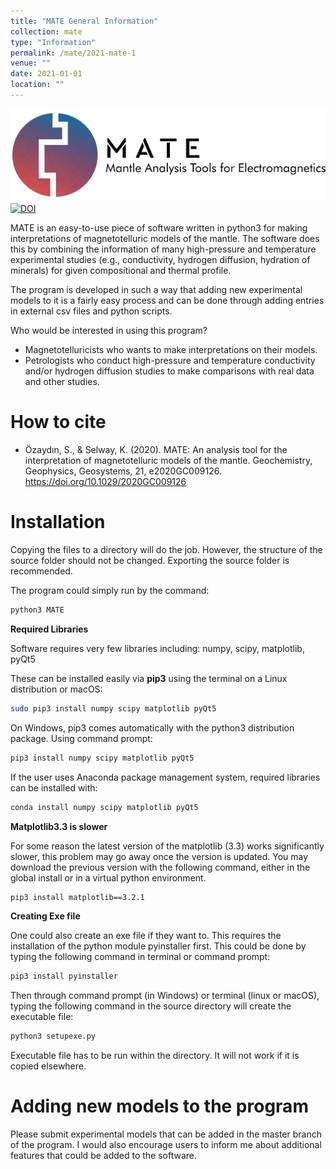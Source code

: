 ```yaml
---
title: "MATE General Information"
collection: mate
type: "Information"
permalink: /mate/2021-mate-1
venue: ""
date: 2021-01-01
location: ""
---
```


<img src="/images/mate_full.png">
<a href="https://zenodo.org/badge/latestdoi/255912421"><img src="https://zenodo.org/badge/255912421.svg" alt="DOI"></a>

MATE is an easy-to-use piece of software written in python3 for making interpretations of magnetotelluric models of the mantle. The software does this by combining the information of many high-pressure and temperature experimental studies (e.g., conductivity, hydrogen diffusion, hydration of minerals) for given compositional and thermal profile.

The program is developed in such a way that adding new experimental models to it is a fairly easy process and can be done through adding entries in external csv files and python scripts. 

Who would be interested in using this program?
- Magnetotelluricists who wants to make interpretations on their models.
- Petrologists who conduct high-pressure and temperature conductivity and/or hydrogen diffusion studies to make comparisons with real data and other studies.

How to cite
========== 
- Özaydın, S., & Selway, K. (2020). MATE: An analysis tool for the interpretation of magnetotelluric models of the mantle. Geochemistry, Geophysics, Geosystems, 21, e2020GC009126. https://doi.org/10.1029/2020GC009126 

Installation
==========

Copying the files to a directory will do the job. However, the structure of the source folder should not be changed. Exporting the source folder is recommended.

The program could simply run by the command:


```bash
python3 MATE
```

**Required Libraries**

Software requires very few libraries including: numpy, scipy, matplotlib, pyQt5

These can be installed easily via **pip3** using the terminal on a Linux distribution or macOS:

```bash
sudo pip3 install numpy scipy matplotlib pyQt5
```
On Windows, pip3 comes automatically with the python3 distribution package. Using command prompt:

```bash
pip3 install numpy scipy matplotlib pyQt5
```

If the user uses Anaconda package management system, required libraries can be installed with:

```bash
conda install numpy scipy matplotlib pyQt5

```
**Matplotlib3.3 is slower**

For some reason the latest version of the matplotlib (3.3) works significantly slower, this problem may go away once the version is updated. You may download the previous version with the following command, either in the global install or in a virtual python environment.

```bash
pip3 install matplotlib==3.2.1

```


**Creating Exe file**

One could also create an exe file if they want to. This requires the installation of the python module pyinstaller first. This could be done by typing the following command in terminal or command prompt:

```bash
pip3 install pyinstaller
```

Then through command prompt (in Windows) or terminal (linux or macOS), typing the following command in the source directory will create the executable file:


```bash
python3 setupexe.py
```
 
 Executable file has to be run within the directory. It will not work if it is copied elsewhere.

Adding new models to the program
==========

Please submit experimental models that can be added in the master branch of the program. I would also encourage users to inform me about additional features that could be added to the software.

